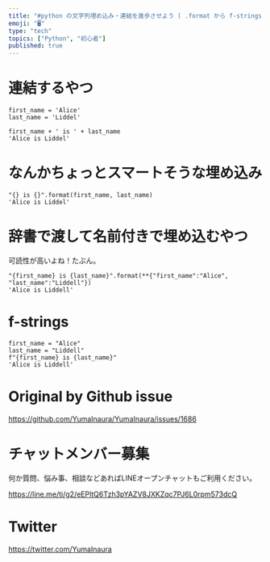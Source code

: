 ```yaml
---
title: "#python の文字列埋め込み・連結を進歩させよう ( .format から f-strings へ ) ( #初心者 向け )"
emoji: "🖥"
type: "tech"
topics: ["Python", "初心者"]
published: true
---
```


# 連結するやつ
```
first_name = 'Alice'
last_name = 'Liddel'

first_name + ' is ' + last_name
'Alice is Liddel'
```
# なんかちょっとスマートそうな埋め込み
```
"{} is {}".format(first_name, last_name)
'Alice is Liddel'
```
# 辞書で渡して名前付きで埋め込むやつ
可読性が高いよね！たぶん。

```
"{first_name} is {last_name}".format(**{"first_name":"Alice", "last_name":"Liddell"})
'Alice is Liddell'
```

# f-strings

```
first_name = "Alice"
last_name = "Liddell"
f"{first_name} is {last_name}"
'Alice is Liddell'
```


# Original by Github issue

https://github.com/YumaInaura/YumaInaura/issues/1686








<!-- Update From Qiita API -->

# チャットメンバー募集


何か質問、悩み事、相談などあればLINEオープンチャットもご利用ください。

https://line.me/ti/g2/eEPltQ6Tzh3pYAZV8JXKZqc7PJ6L0rpm573dcQ





# Twitter


https://twitter.com/YumaInaura


<!-- Update From Qiita API -->


